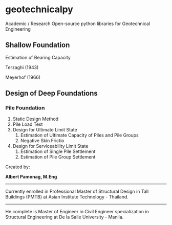 # geotechnicalpy

Academic / Research Open-source python libraries for Geotechnical Engineering 

## Shallow Foundation 

Estimation of Bearing Capacity 

Terzaghi (1943)

Meyerhof (1966)

## Design of Deep Foundations

### Pile Foundation

<ol>
<li> Static Design Method</li>
<li> Pile Load Test</li>  
<li> Design for Ultimate Limit State
  <ol>
    <li> Estimation of Ultimate Capacity of Piles and Pile Groups </li>
    <li> Negative Skin Frictio </li>
  </ol>
</li>
<li> Design for Serviceability Limit State
  <ol>
    <li> Estimation of Single Pile Settlement</li>
    <li> Estimation of Pile Group Settlement </li>
  </ol>
</li>
</ol>

Created by:

**Albert Pamonag, M.Eng** 

---

Currently enrolled in Professional Master of Structural Design in Tall Buildings (PMTB) at Asian Institute Technology - Thailand.

---

He complete is Master of Engineer in Civil Engineer specialization in Structural Engineering at De la Salle University - Manila.


